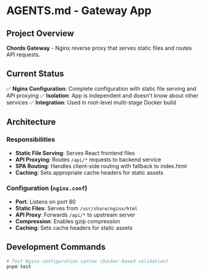 # AGENTS.md - Gateway App

## Project Overview

**Chords Gateway** - Nginx reverse proxy that serves static files and routes API requests.

## Current Status

✅ **Nginx Configuration**: Complete configuration with static file serving and API proxying
✅ **Isolation**: App is independent and doesn't know about other services
✅ **Integration**: Used in root-level multi-stage Docker build

## Architecture

### Responsibilities
- **Static File Serving**: Serves React frontend files
- **API Proxying**: Routes `/api/*` requests to backend service
- **SPA Routing**: Handles client-side routing with fallback to index.html
- **Caching**: Sets appropriate cache headers for static assets

### Configuration (`nginx.conf`)
- **Port**: Listens on port 80
- **Static Files**: Serves from `/usr/share/nginx/html`
- **API Proxy**: Forwards `/api/*` to upstream server
- **Compression**: Enables gzip compression
- **Caching**: Sets cache headers for static assets

## Development Commands

```bash
# Test Nginx configuration syntax (Docker-based validation)
pnpm test
```
